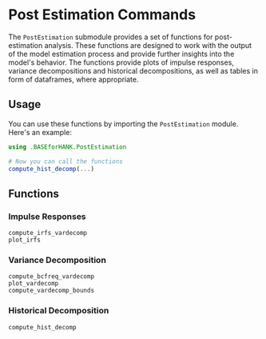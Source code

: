 # Post Estimation Commands

The `PostEstimation` submodule provides a set of functions for post-estimation analysis. These functions are designed to work with the output of the model estimation process and provide further insights into the model's behavior. The functions provide plots of impulse responses, variance decompositions and historical decompositions, as well as tables in form of dataframes, where appropriate.  

## Usage

You can use these functions by importing the `PostEstimation` module. Here's an example:

```julia
using .BASEforHANK.PostEstimation

# Now you can call the functions
compute_hist_decomp(...)
```

## Functions
### Impulse Responses
```@docs
compute_irfs_vardecomp
plot_irfs
```
### Variance Decomposition
```@docs
compute_bcfreq_vardecomp
plot_vardecomp
compute_vardecomp_bounds
```
### Historical Decomposition
```@docs
compute_hist_decomp
```


